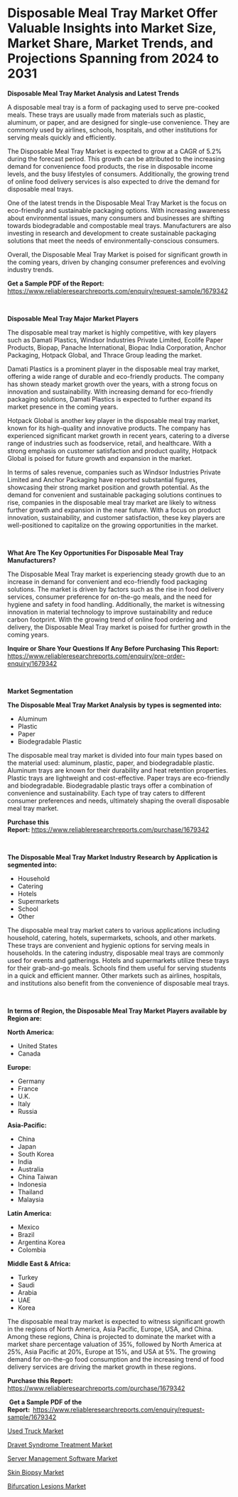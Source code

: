 <p><h1>Disposable Meal Tray Market Offer Valuable Insights into Market Size, Market Share, Market Trends, and Projections Spanning from 2024 to 2031</h1></p><p><strong>Disposable Meal Tray Market Analysis and Latest Trends</strong></p>
<p><p>A disposable meal tray is a form of packaging used to serve pre-cooked meals. These trays are usually made from materials such as plastic, aluminum, or paper, and are designed for single-use convenience. They are commonly used by airlines, schools, hospitals, and other institutions for serving meals quickly and efficiently.</p><p>The Disposable Meal Tray Market is expected to grow at a CAGR of 5.2% during the forecast period. This growth can be attributed to the increasing demand for convenience food products, the rise in disposable income levels, and the busy lifestyles of consumers. Additionally, the growing trend of online food delivery services is also expected to drive the demand for disposable meal trays.</p><p>One of the latest trends in the Disposable Meal Tray Market is the focus on eco-friendly and sustainable packaging options. With increasing awareness about environmental issues, many consumers and businesses are shifting towards biodegradable and compostable meal trays. Manufacturers are also investing in research and development to create sustainable packaging solutions that meet the needs of environmentally-conscious consumers.</p><p>Overall, the Disposable Meal Tray Market is poised for significant growth in the coming years, driven by changing consumer preferences and evolving industry trends.</p></p>
<p><strong>Get a Sample PDF of the Report:&nbsp;</strong> <a href="https://www.reliableresearchreports.com/enquiry/request-sample/1679342">https://www.reliableresearchreports.com/enquiry/request-sample/1679342</a></p>
<p>&nbsp;</p>
<p><strong>Disposable Meal Tray Major Market Players</strong></p>
<p><p>The disposable meal tray market is highly competitive, with key players such as Damati Plastics, Windsor Industries Private Limited, Ecolife Paper Products, Biopap, Panache International, Biopac India Corporation, Anchor Packaging, Hotpack Global, and Thrace Group leading the market. </p><p>Damati Plastics is a prominent player in the disposable meal tray market, offering a wide range of durable and eco-friendly products. The company has shown steady market growth over the years, with a strong focus on innovation and sustainability. With increasing demand for eco-friendly packaging solutions, Damati Plastics is expected to further expand its market presence in the coming years.</p><p>Hotpack Global is another key player in the disposable meal tray market, known for its high-quality and innovative products. The company has experienced significant market growth in recent years, catering to a diverse range of industries such as foodservice, retail, and healthcare. With a strong emphasis on customer satisfaction and product quality, Hotpack Global is poised for future growth and expansion in the market.</p><p>In terms of sales revenue, companies such as Windsor Industries Private Limited and Anchor Packaging have reported substantial figures, showcasing their strong market position and growth potential. As the demand for convenient and sustainable packaging solutions continues to rise, companies in the disposable meal tray market are likely to witness further growth and expansion in the near future. With a focus on product innovation, sustainability, and customer satisfaction, these key players are well-positioned to capitalize on the growing opportunities in the market.</p></p>
<p>&nbsp;</p>
<p><strong>What Are The Key Opportunities For Disposable Meal Tray Manufacturers?</strong></p>
<p><p>The Disposable Meal Tray market is experiencing steady growth due to an increase in demand for convenient and eco-friendly food packaging solutions. The market is driven by factors such as the rise in food delivery services, consumer preference for on-the-go meals, and the need for hygiene and safety in food handling. Additionally, the market is witnessing innovation in material technology to improve sustainability and reduce carbon footprint. With the growing trend of online food ordering and delivery, the Disposable Meal Tray market is poised for further growth in the coming years.</p></p>
<p><strong>Inquire or Share Your Questions If Any Before Purchasing This Report:</strong> <a href="https://www.reliableresearchreports.com/enquiry/pre-order-enquiry/1679342">https://www.reliableresearchreports.com/enquiry/pre-order-enquiry/1679342</a></p>
<p>&nbsp;</p>
<p><strong>Market Segmentation</strong></p>
<p><strong>The Disposable Meal Tray Market Analysis by types is segmented into:</strong></p>
<p><ul><li>Aluminum</li><li>Plastic</li><li>Paper</li><li>Biodegradable Plastic</li></ul></p>
<p><p>The disposable meal tray market is divided into four main types based on the material used: aluminum, plastic, paper, and biodegradable plastic. Aluminum trays are known for their durability and heat retention properties. Plastic trays are lightweight and cost-effective. Paper trays are eco-friendly and biodegradable. Biodegradable plastic trays offer a combination of convenience and sustainability. Each type of tray caters to different consumer preferences and needs, ultimately shaping the overall disposable meal tray market.</p></p>
<p><strong>Purchase this Report:&nbsp;</strong><a href="https://www.reliableresearchreports.com/purchase/1679342">https://www.reliableresearchreports.com/purchase/1679342</a></p>
<p>&nbsp;</p>
<p><strong>The Disposable Meal Tray Market Industry Research by Application is segmented into:</strong></p>
<p><ul><li>Household</li><li>Catering</li><li>Hotels</li><li>Supermarkets</li><li>School</li><li>Other</li></ul></p>
<p><p>The disposable meal tray market caters to various applications including household, catering, hotels, supermarkets, schools, and other markets. These trays are convenient and hygienic options for serving meals in households. In the catering industry, disposable meal trays are commonly used for events and gatherings. Hotels and supermarkets utilize these trays for their grab-and-go meals. Schools find them useful for serving students in a quick and efficient manner. Other markets such as airlines, hospitals, and institutions also benefit from the convenience of disposable meal trays.</p></p>
<p>&nbsp;</p>
<p><strong>In terms of Region, the Disposable Meal Tray Market Players available by Region are:</strong></p>
<p>
    <p> <strong> North America: </strong>
        <ul>
            <li>United States</li>
            <li>Canada</li>
        </ul>
        </p> 
    <p> <strong> Europe: </strong>
        <ul>
            <li>Germany</li>
            <li>France</li>
            <li>U.K.</li>
            <li>Italy</li>
            <li>Russia</li>
        </ul>
        </p> 
    <p> <strong> Asia-Pacific: </strong>
        <ul>
            <li>China</li>
            <li>Japan</li>
            <li>South Korea</li>
            <li>India</li>
            <li>Australia</li>
            <li>China Taiwan</li>
            <li>Indonesia</li>
            <li>Thailand</li>
            <li>Malaysia</li>
        </ul>
        </p> 
    <p> <strong> Latin America: </strong>
        <ul>
            <li>Mexico</li>
            <li>Brazil</li>
            <li>Argentina Korea</li>
            <li>Colombia</li>
        </ul>
        </p> 
    <p> <strong> Middle East & Africa: </strong>
        <ul>
            <li>Turkey</li>
            <li>Saudi</li>
            <li>Arabia</li>
            <li>UAE</li>
            <li>Korea</li>
        </ul>
    </p>
    </p>
<p><p>The disposable meal tray market is expected to witness significant growth in the regions of North America, Asia Pacific, Europe, USA, and China. Among these regions, China is projected to dominate the market with a market share percentage valuation of 35%, followed by North America at 25%, Asia Pacific at 20%, Europe at 15%, and USA at 5%. The growing demand for on-the-go food consumption and the increasing trend of food delivery services are driving the market growth in these regions.</p></p>
<p><strong>Purchase this Report: </strong><a href="https://www.reliableresearchreports.com/purchase/1679342">https://www.reliableresearchreports.com/purchase/1679342</a></p>
<p>&nbsp;<strong>Get a Sample PDF of the Report:&nbsp;&nbsp;</strong><a href="https://www.reliableresearchreports.com/enquiry/request-sample/1679342">https://www.reliableresearchreports.com/enquiry/request-sample/1679342</a></p>
<p><strong></strong></p>
<p><p><a href="https://medium.com/@stevenstevens656/used-truck-market-size-cagr-trends-2024-2030-48335de9b5fa">Used Truck Market</a></p><p><a href="https://medium.com/@stevenstevens656/dravet-syndrome-treatment-market-trends-forecast-and-competitive-analysis-to-2031-ec4361dd0710">Dravet Syndrome Treatment Market</a></p><p><a href="https://medium.com/@stevenstevens656/server-management-software-market-report-reveals-the-latest-trends-and-growth-opportunities-of-this-d7384d63cccb">Server Management Software Market</a></p><p><a href="https://medium.com/@stevenstevens656/skin-biopsy-market-outlook-industry-overview-and-forecast-2024-to-2031-c7c65574ffd4">Skin Biopsy Market</a></p><p><a href="https://medium.com/@stevenstevens656/bifurcation-lesions-market-insights-into-market-cagr-market-trends-and-growth-strategies-ca9da29c9c6f">Bifurcation Lesions Market</a></p></p>
